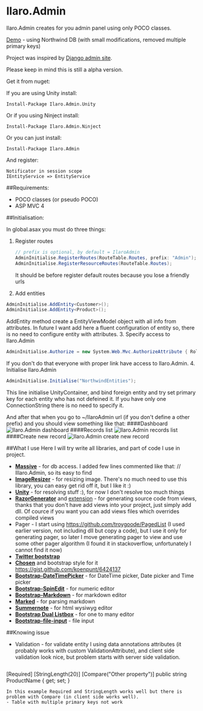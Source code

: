 Ilaro.Admin
===========

Ilaro.Admin creates for you admin panel using only POCO classes.

[Demo](http://admin.ilaro.net/) - using Northwind DB (with small modifications, removed multiple primary keys)

Project was inspired by [Django admin site](https://docs.djangoproject.com/en/dev/ref/contrib/admin/).

Please keep in mind this is still a alpha version.

Get it from nuget:

If you are using Unity install:
```
Install-Package Ilaro.Admin.Unity
```
Or if you using Ninject install:
```
Install-Package Ilaro.Admin.Ninject
```
Or you can just install:
```
Install-Package Ilaro.Admin
```
And register:
```
Notificator in session scope
IEntityService => EntityService
```

##Requirements:
- POCO classes (or pseudo POCO)
- ASP MVC 4

##Initialisation:

In global.asax you must do three things:

1. Register routes

   ```C#
   // prefix is optional, by default = IlaroAdmin
   AdminInitialise.RegisterRoutes(RouteTable.Routes, prefix: "Admin");
   AdminInitialise.RegisterResourceRoutes(RouteTable.Routes);
   ```
   It should be before register default routes because you lose a friendly urls
2.  Add entities

   ```C#
   AdminInitialise.AddEntity<Customer>();
   AdminInitialise.AddEntity<Product>();
   ```
   AddEntity method create a EntityViewModel object with all info from attributes.
   In future I want add here a fluent configuration of entity so, there is no need to configure entity with attributes.
3.  Specify access to Ilaro.Admin

   ```C#
   AdminInitialise.Authorize = new System.Web.Mvc.AuthorizeAttribute { Roles = "Admin" };
   ```
   If you don't do that everyone with proper link have access to Ilaro.Admin.
4.  Initialise Ilaro.Admin

   ```C#
   AdminInitialise.Initialise("NorthwindEntities");
   ```
   This line initialise UnityContainer, and bind foreign entity and try set primary key for each entity who has not defeined it. If you have only one ConnectionString there is no need to specify it.
   
And after that when you go to ~/IlaroAdmin url (if you don't define a other prefix) and you should view something like that:
####Dashboard
![Ilaro.Admin dashboard](https://dl.dropboxusercontent.com/u/3659823/IlaroAdmin/dashboard.png)
####Records list
![Ilaro.Admin records list](https://dl.dropboxusercontent.com/u/3659823/IlaroAdmin/entity_details.png)
####Create new record
![Ilaro.Admin create new record](https://dl.dropboxusercontent.com/u/3659823/IlaroAdmin/create_new_record.png)

##What I use
Here I will try write all libraries, and part of code I use in project.
- [**Massive**](https://github.com/robconery/massive) - for db access. I added few lines commented like that: // Illaro.Admin, so its easy to find
- [**ImageResizer**](http://imageresizing.net/) - for resizing image. There's no much need to use this library, you can easy get rid off it, but I like it :)
- [**Unity**](http://msdn.microsoft.com/en-us/library/ff647202.aspx) - for resolving stuff :), for now I don't resolve too much things
- [**RazorGenerator**](http://razorgenerator.codeplex.com/) and [extension](http://visualstudiogallery.msdn.microsoft.com/1f6ec6ff-e89b-4c47-8e79-d2d68df894ec) - for generating source code from views, thanks that you don't have add views into your project, just simply add dll. Of cource if you want you can add views files which overrides compiled views
- Pager - I start using https://github.com/troygoode/PagedList (I used earlier version, not including dll but copy a code), but I use it only for generating pager, so later I move generating pager to view and use some other pager algorithm (I found it in stackoverflow, unfortunately I cannot find it now)
- [**Twitter bootstrap**](http://getbootstrap.com/)
- [**Chosen**](http://harvesthq.github.io/chosen/) and bootstrap style for it https://gist.github.com/koenpunt/6424137
- [**Bootstrap-DateTimePicker**](https://github.com/Eonasdan/bootstrap-datetimepicker) - for DateTime picker, Date picker and Time picker
- [**Bootstrap-SpinEdit**](https://github.com/scyv/bootstrap-spinedit) - for numeric editor
- [**Bootstrap-Markdown**](http://toopay.github.io/bootstrap-markdown/) - for markdown editor
- [**Marked**](https://github.com/chjj/marked) - for parsing markdown
- [**Summernote**](https://github.com/HackerWins/summernote) - for html wysiwyg editor
- [**Bootstrap Dual Listbox**](http://www.virtuosoft.eu/code/bootstrap-duallistbox/) - for one to many editor
- [**Bootstrap-file-input**](https://github.com/grevory/bootstrap-file-input) - file input

##Knowing issue
-  Validation - for validate entity I using data annotations attributes (it probably works with custom ValidationAttribute), and client side validation look nice, but problem starts with server side validation.
  
   ```C#
[Required]
[StringLength(20)]
[Compare("Other property")]
public string ProductName { get; set; }
   ```
   In this example Required and StringLength works well but there is problem with Compare (in client side works well).
- Table with multiple primary keys not work
